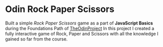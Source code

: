 # Odin Rock Paper Scissors

Built a simple _Rock Paper Scissors_ game as a part of **JavaScript Basics** during the Foundations Path of [TheOdinProject](https://www.theodinproject.com/)
In this project I created a fully interactive game of Rock, Paper and Scissors with all the knowledge I gained so far from the course.

